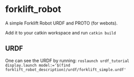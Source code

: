# forklift_robot

A simple Forklift Robot URDF and PROTO (for webots).

Add it to your catkin workspace and run `catkin build`

## URDF

One can see the URDF by running:
`roslaunch urdf_tutorial display.launch model:='$(find forklift_robot_description)/urdf/forklift_simple.urdf'`
